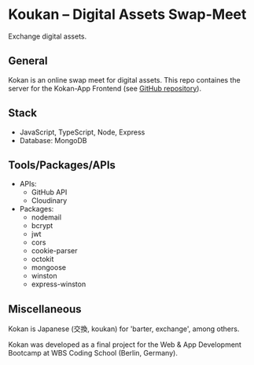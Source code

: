 # Koukan – Digital Assets Swap-Meet

Exchange digital assets.

## General

Kokan is an online swap meet for digital assets. This repo containes the server for the Kokan-App Frontend (see [GitHub repository](https://github.com/videlicet/Kokan-Swap-Meet)).

## Stack

 * JavaScript, TypeScript, Node, Express
 * Database: MongoDB

 ## Tools/Packages/APIs

* APIs:
    * GitHub API
    * Cloudinary
* Packages:
    * nodemail
    * bcrypt
    * jwt
    * cors
    * cookie-parser
    * octokit
    * mongoose
    * winston
    * express-winston

## Miscellaneous
Kokan is Japanese (交換, koukan) for 'barter, exchange', among others.

Kokan was developed as a final project for the Web & App Development Bootcamp at WBS Coding School (Berlin, Germany).